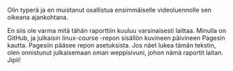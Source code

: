 Olin typerä ja en muistanut osallistua ensimmäiselle videoluennolle sen oikeana ajankohtana. 

En siis ole varma mitä tähän raporttiin kuuluu varsinaisesti laittaa. Minulla on GitHub, ja julkaisin linux-course -repon sisällön kuvineen päivineen Pagesin kautta. Pagesiin pääsee repon asetuksista.
Jos näet lukea tämän tekstin, olen onnistunut julkaisemaan oman weppisivuni, johon nämä raportit laitan. Jipii!


